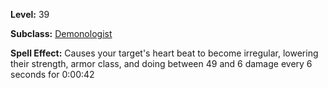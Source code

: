 <!-- TITLE: Spell: Asystole -->
<!-- SUBTITLE:  -->

**Level:** 39

**Subclass:** [Demonologist](demonologist)

**Spell Effect:** Causes your target's heart beat to become irregular, lowering their strength, armor class, and doing between 49 and 6 damage every 6 seconds for 0:00:42